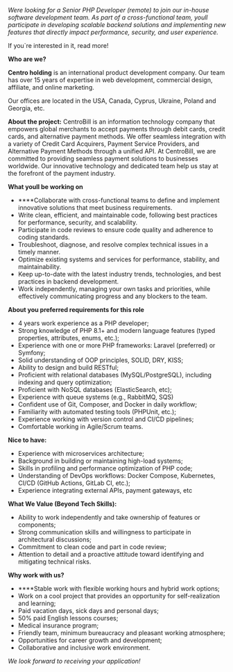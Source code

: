 _Were looking for a Senior PHP Developer (remote) to join our in-house
software development team. As part of a cross-functional team, youll
participate in developing scalable backend solutions and implementing new
features that directly impact performance, security, and user experience._

If you`re interested in it, read more!

**Who are we?**

**Centro holding** is an international product development company. Our team
has over 15 years of expertise in web development, commercial design,
affiliate, and online marketing.

Our offices are located in the USA, Canada, Cyprus, Ukraine, Poland and
Georgia, etc.

**About the project:** CentroBill is an information technology company that
empowers global merchants to accept payments through debit cards, credit
cards, and alternative payment methods. We offer seamless integration with a
variety of Credit Card Acquirers, Payment Service Providers, and Alternative
Payment Methods through a unified API. At CentroBill, we are committed to
providing seamless payment solutions to businesses worldwide. Our innovative
technology and dedicated team help us stay at the forefront of the payment
industry.

**What youll be working on**

  * ****Collaborate with cross-functional teams to define and implement innovative solutions that meet business requirements.
  * Write clean, efficient, and maintainable code, following best practices for performance, security, and scalability.
  * Participate in code reviews to ensure code quality and adherence to coding standards.
  * Troubleshoot, diagnose, and resolve complex technical issues in a timely manner.
  * Optimize existing systems and services for performance, stability, and maintainability.
  * Keep up-to-date with the latest industry trends, technologies, and best practices in backend development.
  * Work independently, managing your own tasks and priorities, while effectively communicating progress and any blockers to the team.

**About you preferred requirements for this role**

  * 4 years work experience as a PHP developer;
  * Strong knowledge of PHP 8.1+ and modern language features (typed properties, attributes, enums, etc.);
  * Experience with one or more PHP frameworks: Laravel (preferred) or Symfony;
  * Solid understanding of OOP principles, SOLID, DRY, KISS;
  * Ability to design and build RESTful;
  * Proficient with relational databases (MySQL/PostgreSQL), including indexing and query optimization;
  * Proficient with NoSQL databases (ElasticSearch, etc);
  * Experience with queue systems (e.g., RabbitMQ, SQS)
  * Confident use of Git, Composer, and Docker in daily workflow;
  * Familiarity with automated testing tools (PHPUnit, etc.);
  * Experience working with version control and CI/CD pipelines;
  * Comfortable working in Agile/Scrum teams.

**Nice to have:**

  * Experience with microservices architecture;
  * Background in building or maintaining high-load systems;
  * Skills in profiling and performance optimization of PHP code;
  * Understanding of DevOps workflows: Docker Compose, Kubernetes, CI/CD (GitHub Actions, GitLab CI, etc.);
  * Experience integrating external APIs, payment gateways, etc

**What We Value (Beyond Tech Skills):**

  * Ability to work independently and take ownership of features or components;
  * Strong communication skills and willingness to participate in architectural discussions;
  * Commitment to clean code and part in code review; 
  * Attention to detail and a proactive attitude toward identifying and mitigating technical risks.

**Why work with us?**

  * ****Stable work with flexible working hours and hybrid work options;
  * Work on a cool project that provides an opportunity for self-realization and learning;
  * Paid vacation days, sick days and personal days;
  * 50% paid English lessons courses;
  * Medical insurance program;
  * Friendly team, minimum bureaucracy and pleasant working atmosphere;
  * Opportunities for career growth and development;
  * Collaborative and inclusive work environment.

_We look forward to receiving your application!_
